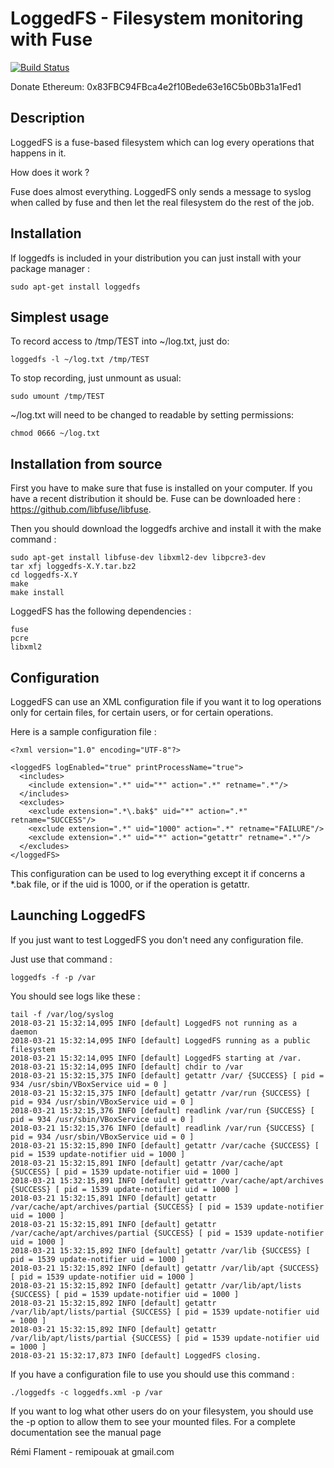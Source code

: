# LoggedFS - Filesystem monitoring with Fuse

[![Build Status](https://travis-ci.org/rflament/loggedfs.svg?branch=feature%2Feasylogging%2B%2B)](https://travis-ci.org/rflament/loggedfs)

Donate Ethereum: 0x83FBC94FBca4e2f10Bede63e16C5b0Bb31a1Fed1

## Description

LoggedFS is a fuse-based filesystem which can log every operations that happens in it. 

How does it work ?

Fuse does almost everything. LoggedFS only sends a message to syslog when called by fuse and then let the real filesystem do the rest of the job.

## Installation

If loggedfs is included in your distribution you can just install with your package manager :

    sudo apt-get install loggedfs   

## Simplest usage

To record access to /tmp/TEST into ~/log.txt, just do:

    loggedfs -l ~/log.txt /tmp/TEST 

To stop recording, just unmount as usual:

    sudo umount /tmp/TEST
    
~/log.txt will need to be changed to readable by setting permissions:
    
    chmod 0666 ~/log.txt
    
## Installation from source

First you have to make sure that fuse is installed on your computer. 
If you have a recent distribution it should be. Fuse can be downloaded here : https://github.com/libfuse/libfuse.

Then you should download the loggedfs archive and install it with the make command :

    sudo apt-get install libfuse-dev libxml2-dev libpcre3-dev
    tar xfj loggedfs-X.Y.tar.bz2
    cd loggedfs-X.Y
    make
    make install
    
LoggedFS has the following dependencies :

    fuse
    pcre
    libxml2

## Configuration

LoggedFS can use an XML configuration file if you want it to log operations only for certain files, for certain users, or for certain operations.

Here is a sample configuration file :

    <?xml version="1.0" encoding="UTF-8"?>
    
    <loggedFS logEnabled="true" printProcessName="true">
      <includes>
        <include extension=".*" uid="*" action=".*" retname=".*"/>
      </includes>
      <excludes>
        <exclude extension=".*\.bak$" uid="*" action=".*" retname="SUCCESS"/>
        <exclude extension=".*" uid="1000" action=".*" retname="FAILURE"/>
        <exclude extension=".*" uid="*" action="getattr" retname=".*"/>
      </excludes>
    </loggedFS>

This configuration can be used to log everything except it if concerns a *.bak file, or if the uid is 1000, or if the operation is getattr.

## Launching LoggedFS

If you just want to test LoggedFS you don't need any configuration file.
 
Just use that command :

    loggedfs -f -p /var

You should see logs like these :

    tail -f /var/log/syslog
    2018-03-21 15:32:14,095 INFO [default] LoggedFS not running as a daemon
    2018-03-21 15:32:14,095 INFO [default] LoggedFS running as a public filesystem
    2018-03-21 15:32:14,095 INFO [default] LoggedFS starting at /var.
    2018-03-21 15:32:14,095 INFO [default] chdir to /var
    2018-03-21 15:32:15,375 INFO [default] getattr /var/ {SUCCESS} [ pid = 934 /usr/sbin/VBoxService uid = 0 ]
    2018-03-21 15:32:15,375 INFO [default] getattr /var/run {SUCCESS} [ pid = 934 /usr/sbin/VBoxService uid = 0 ]
    2018-03-21 15:32:15,376 INFO [default] readlink /var/run {SUCCESS} [ pid = 934 /usr/sbin/VBoxService uid = 0 ]
    2018-03-21 15:32:15,376 INFO [default] readlink /var/run {SUCCESS} [ pid = 934 /usr/sbin/VBoxService uid = 0 ]
    2018-03-21 15:32:15,890 INFO [default] getattr /var/cache {SUCCESS} [ pid = 1539 update-notifier uid = 1000 ]
    2018-03-21 15:32:15,891 INFO [default] getattr /var/cache/apt {SUCCESS} [ pid = 1539 update-notifier uid = 1000 ]
    2018-03-21 15:32:15,891 INFO [default] getattr /var/cache/apt/archives {SUCCESS} [ pid = 1539 update-notifier uid = 1000 ]
    2018-03-21 15:32:15,891 INFO [default] getattr /var/cache/apt/archives/partial {SUCCESS} [ pid = 1539 update-notifier uid = 1000 ]
    2018-03-21 15:32:15,891 INFO [default] getattr /var/cache/apt/archives/partial {SUCCESS} [ pid = 1539 update-notifier uid = 1000 ]
    2018-03-21 15:32:15,892 INFO [default] getattr /var/lib {SUCCESS} [ pid = 1539 update-notifier uid = 1000 ]
    2018-03-21 15:32:15,892 INFO [default] getattr /var/lib/apt {SUCCESS} [ pid = 1539 update-notifier uid = 1000 ]
    2018-03-21 15:32:15,892 INFO [default] getattr /var/lib/apt/lists {SUCCESS} [ pid = 1539 update-notifier uid = 1000 ]
    2018-03-21 15:32:15,892 INFO [default] getattr /var/lib/apt/lists/partial {SUCCESS} [ pid = 1539 update-notifier uid = 1000 ]
    2018-03-21 15:32:15,892 INFO [default] getattr /var/lib/apt/lists/partial {SUCCESS} [ pid = 1539 update-notifier uid = 1000 ]
    2018-03-21 15:32:17,873 INFO [default] LoggedFS closing.

If you have a configuration file to use you should use this command :

    ./loggedfs -c loggedfs.xml -p /var

If you want to log what other users do on your filesystem, you should use the -p option to allow them to see your mounted files. For a complete documentation see the manual page

Rémi Flament - remipouak at gmail.com